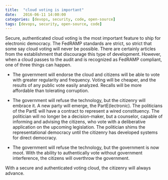 ```yaml
---
title:  "cloud voting is important"
date:   2016-06-11 14:00:00
categories: [devops, security, code, open-source]
tags: [devops, security, open-source, code]
---
```


Secure, authenticated cloud voting is the most important feature to ship for electronic democracy. The FedRAMP standards are strict, so strict that some say cloud voting will never be possible. There are certainly articles from the establishment that discourage this type of development. However, when a cloud passes to the audit and is recognized as FedRAMP compliant, one of three things can happen.

* The government will endorse the cloud and citizens will be able to vote with greater regularity and frequency. Voting will be cheaper, and the results of any public vote easily analyzed. Recalls will be more affordable than tolerating corruption. 

* The government will refuse the technology, but the citizenry will embrace it. A new party will emerge, the PartE(lectronic). The politicians of the PartE will have a contract to represent a wired constituency. The politician will no longer be a decision-maker, but a counselor, capable of informing and advising the citizens, who vote with a deliberative application on the upcoming legislation. The politician shims the representational democracy until the citizenry has developed systems for direct democracy. 

* The government will refuse the technology, but the government is now moot. With the ability to authentically vote without government interference, the citizens will overthrow the government. 

With a secure and authenticated voting cloud, the citizenry will always advance. 
